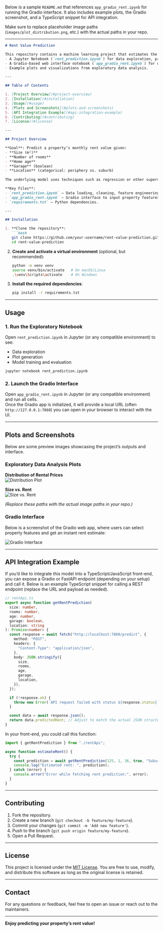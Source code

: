 Below is a sample `README.md` that references `app_gradio_rent.ipynb` for running the Gradio interface. It also includes example plots, the Gradio screenshot, and a TypeScript snippet for API integration.

Make sure to replace placeholder image paths (`images/plot_distribution.png`, etc.) with the actual paths in your repo.

---

```markdown
# Rent Value Prediction

This repository contains a machine learning project that estimates the monthly rent for a property based on various features (e.g., size, number of rooms, location, etc.). It includes:
- A Jupyter Notebook (`rent_prediction.ipynb`) for data exploration, preprocessing, and model training.
- A Gradio-based web interface notebook (`app_gradio_rent.ipynb`) for quickly testing rent predictions without writing any code.
- Example plots and visualizations from exploratory data analysis.

---

## Table of Contents

1. [Project Overview](#project-overview)  
2. [Installation](#installation)  
3. [Usage](#usage)  
4. [Plots and Screenshots](#plots-and-screenshots)  
5. [API Integration Example](#api-integration-example)  
6. [Contributing](#contributing)  
7. [License](#license)

---

## Project Overview

**Goal**: Predict a property’s monthly rent value given:
- **Size (m²)**
- **Number of rooms**
- **Home age**
- **Garage** (boolean)
- **Location** (categorical: periphery vs. suburb)
  
The underlying model uses techniques such as regression or other supervised learning methods.  

**Key Files**:
- `rent_prediction.ipynb` – Data loading, cleaning, feature engineering, model training, and evaluation.
- `app_gradio_rent.ipynb` – Gradio interface to input property features and view the predicted rent.
- `requirements.txt` – Python dependencies.

---

## Installation

1. **Clone the repository**:
   ```bash
   git clone https://github.com/your-username/rent-value-prediction.git
   cd rent-value-prediction
   ```

2. **Create and activate a virtual environment** (optional, but recommended):
   ```bash
   python -m venv venv
   source venv/bin/activate   # On macOS/Linux
   .\venv\Scripts\activate    # On Windows
   ```

3. **Install the required dependencies**:
   ```bash
   pip install -r requirements.txt
   ```

---

## Usage

### 1. Run the Exploratory Notebook
Open `rent_prediction.ipynb` in Jupyter (or any compatible environment) to see:
- Data exploration
- Plot generation
- Model training and evaluation

```bash
jupyter notebook rent_prediction.ipynb
```

### 2. Launch the Gradio Interface
Open `app_gradio_rent.ipynb` in Jupyter (or any compatible environment) and run all cells.  
Once the Gradio app is initialized, it will provide a local URL (often `http://127.0.0.1:7860`) you can open in your browser to interact with the UI.

---

## Plots and Screenshots

Below are some preview images showcasing the project’s outputs and interface.

### Exploratory Data Analysis Plots

**Distribution of Rental Prices**  
![Distribution Plot](images/plot_distribution.png)

**Size vs. Rent**  
![Size vs. Rent](images/plot_size_vs_rent.png)

*(Replace these paths with the actual image paths in your repo.)*

### Gradio Interface

Below is a screenshot of the Gradio web app, where users can select property features and get an instant rent estimate:

![Gradio Interface](images/gradio_interface.png)

---

## API Integration Example

If you’d like to integrate this model into a TypeScript/JavaScript front-end, you can expose a Gradio or FastAPI endpoint (depending on your setup) and call it. Below is an example TypeScript snippet for calling a REST endpoint (replace the URL and payload as needed).

```ts
// rentApi.ts
export async function getRentPrediction(
  size: number,
  rooms: number,
  age: number,
  garage: boolean,
  location: string
): Promise<number> {
  const response = await fetch("http://localhost:7860/predict", {
    method: "POST",
    headers: {
      "Content-Type": "application/json",
    },
    body: JSON.stringify({
      size,
      rooms,
      age,
      garage,
      location,
    }),
  });

  if (!response.ok) {
    throw new Error(`API request failed with status ${response.status}`);
  }

  const data = await response.json();
  return data.predictedRent; // Adjust to match the actual JSON structure
}
```

In your front-end, you could call this function:
```ts
import { getRentPrediction } from "./rentApi";

async function estimateRent() {
  try {
    const prediction = await getRentPrediction(125, 1, 36, true, "Suburb");
    console.log("Estimated rent: ", prediction);
  } catch (error) {
    console.error("Error while fetching rent prediction:", error);
  }
}
```

---

## Contributing

1. Fork the repository.  
2. Create a new branch (`git checkout -b feature/my-feature`).  
3. Commit your changes (`git commit -m 'Add new feature'`).  
4. Push to the branch (`git push origin feature/my-feature`).  
5. Open a Pull Request.  

---

## License

This project is licensed under the [MIT License](LICENSE). You are free to use, modify, and distribute this software as long as the original license is retained.

---

## Contact

For any questions or feedback, feel free to open an issue or reach out to the maintainers.

---

**Enjoy predicting your property’s rent value!**